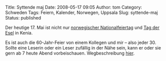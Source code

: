 Title: Syttende maj
Date: 2008-05-17 09:05
Author: tom
Category: Schweden
Tags: Feiern, Kalender, Norwegen, Uppsala
Slug: syttende-maj
Status: published

Der heutige 17. Mai ist nicht nur [norwegischer
Nationalfeiertag](http://www.fiket.de/2006/05/17/norwegens-nationalfeiertag/)
und [Tag der Esel](http://www.tagesschau.de/ausland/esel6.html) in
Kenia.

Es ist auch die 60-Jahr-Feier von einem Kollegen und mir – also jeder
30. Sollte eine Leserin oder ein Leser zufällig in der Nähe sein, kann
er oder sie gern ab 7 heute Abend vorbeischauen. Wegbeschreibung
[hier](http://thomasmarquart.net/directions.html).

